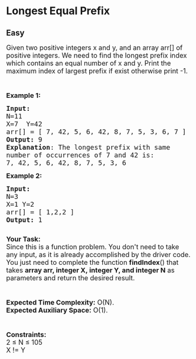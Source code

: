 # Longest Equal Prefix
## Easy
<div class="problem-statement">
                <p></p><p><span style="font-size:18px">Given two positive integers x and y, and an array arr[] of positive integers. We need to find the longest prefix index which contains an equal number of x and y. Print the maximum index of largest prefix if exist otherwise print -1.</span></p>

<p>&nbsp;</p>

<p><span style="font-size:18px"><strong>Example 1:</strong></span></p>

<pre><span style="font-size:18px"><strong>Input:
</strong>N=11
X=7  Y=42
arr[] = [ 7, 42, 5, 6, 42, 8, 7, 5, 3, 6, 7 ]
<strong>Output:</strong> 9
<strong>Explanation</strong>: The longest prefix with same 
number of occurrences of 7 and 42 is:
7, 42, 5, 6, 42, 8, 7, 5, 3, 6 </span></pre>

<p><span style="font-size:18px"><strong>Example 2:</strong></span></p>

<pre><span style="font-size:18px"><strong>Input:
</strong>N=3
X=1 Y=2 
arr[] = [ 1,2,2 ]
<strong>Output:</strong> 1
</span></pre>

<p><br>
<span style="font-size:18px"><strong>Your Task:</strong><br>
Since this is a function problem. You don't need to take any input, as it is already accomplished by the driver code. You just need to complete the function <strong>findIndex</strong>() that takes <strong>array arr, integer X,&nbsp;integer Y, and integer N</strong>&nbsp;as parameters and return the desired result.</span></p>

<p>&nbsp;</p>

<p><span style="font-size:18px"><strong>Expected Time Complexity:</strong> O(N).<br>
<strong>Expected Auxiliary Space:</strong> O(1).</span></p>

<p>&nbsp;</p>

<p><span style="font-size:18px"><strong>Constraints:</strong><br>
2 ≤ N ≤ 105<br>
X != Y</span></p>
 <p></p>
            </div>